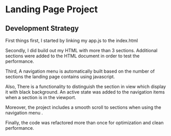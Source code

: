# Landing Page Project

## Development Strategy

First things first, I started by linking my app.js to the index.html

Secondly, I did build out my HTML with more than 3 sections. Additional sections were added to the HTML document in order to test the performance.

Third, A navigation menu is automatically built based on the number of sections the landing page contains using javascript.

Also, There is a functionality to distinguish the section in view which display it with black background. An active state was added to the navigation items when a section is in the viewport.

Moreover, the project includes a smooth scroll to sections when using the navigation menu .

Finally, the code was refactored more than once for optimization and clean performance.

